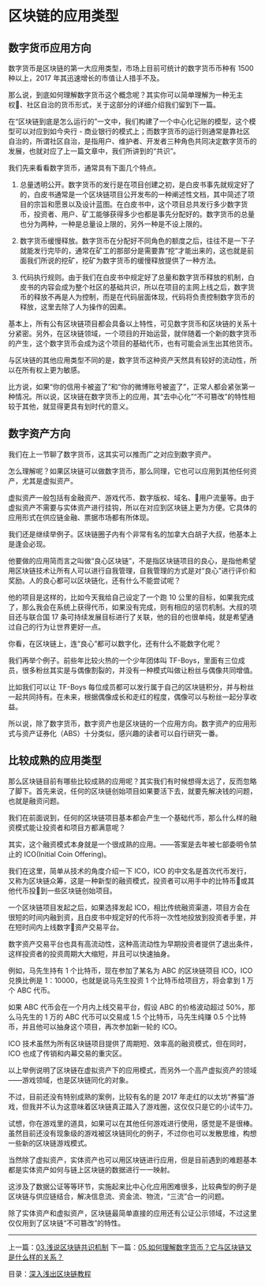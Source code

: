 # 区块链的应用类型
## 数字货币应用方向
数字货币是区块链的第一大应用类型，市场上目前可统计的数字货币币种有 1500 种以上，2017 年其迅速增长的市值让人措手不及。

那么说，到底如何理解数字货币这个概念呢？其实你可以简单理解为一种无主权、社区自治的货币形式，关于这部分的详细介绍我们留到下一篇。

在“区块链到底是怎么运行的”一文中，我们构建了一个中心化记账的模型，这个模型可以对应到如今央行 - 商业银行的模式上；而数字货币的运行则通常是靠社区自治的，所谓社区自治，是指用户、维护者、开发者三种角色共同决定数字货币的发展，也就对应了上一篇文章中，我们所讲到的“共识”。

我们先来看看数字货币，通常具有下面几个特点。

1.  总量透明公开。数字货币的发行是在项目创建之初，是白皮书事先就规定好了的，白皮书通常是一个区块链项目公开发布的一种阐述性文档，其中简述了项目的宗旨和愿景以及设计蓝图。在白皮书中，这个项目总共发行多少数字货币，投资者、用户、矿工能够获得多少也都是事先分配好的。数字货币的总量也分为两种，一种是总量设上限的，另外一种是不设上限的。

2.  数字货币缓慢释放。数字货币在分配好不同角色的额度之后，往往不是一下子就能发行完毕的，通常在矿工的那部分是需要靠“挖”才能出来的，这也就是前面我们所说的挖矿，挖矿为数字货币的缓慢释放提供了一种方法。

3.  代码执行规则。由于我们在白皮书中规定好了总量和数字货币释放的机制，白皮书的内容会成为整个社区的基础共识，所以在项目的主网上线之后，数字货币的释放不再是人为控制，而是在代码层面体现，代码将负责控制数字货币的释放，这里去除了人为操作的因素。

基本上，所有公有区块链项目都会具备以上特性，可见数字货币和区块链的关系十分紧密。另外，在区块链领域，一个项目的开始运营，就伴随着一个新的数字货币的产生，这个数字货币会成为这个项目的基础代币，也有可能会派生出其他货币。

与区块链的其他应用类型不同的是，数字货币这种资产天然具有较好的流动性，所以在所有权上更为敏感。

比方说，如果“你的信用卡被盗了”和“你的微博账号被盗了”，正常人都会紧张第一种情况。所以说，区块链在数字货币上的应用，其“去中心化”“不可篡改”的特性相较于其他，就显得更具有划时代的意义。

## 数字资产方向
我们在上一节聊了数字货币，这其实可以推而广之对应到数字资产。

怎么理解呢？如果区块链可以做数字货币，那么同理，它也可以应用到其他任何资产，尤其是虚拟资产。

虚拟资产一般包括有金融资产、游戏代币、数字版权、域名、用户流量等。由于虚拟资产不需要与实体资产进行挂钩，所以在对应到区块链上更为方便。它具体的应用形式在供应链金融、票据市场都有所体现。

我们还是继续举例子。区块链圈子内有个非常有名的加拿大白胡子大叔，他基本上是逢会必现。

他要做的应用简而言之叫做“良心区块链”，不是指区块链项目的良心，是指他希望用区块链技术让所有人可以进行自我管理，自我管理的方式是对“良心”进行评价和奖励。人的良心都可以区块链化，还有什么不能尝试呢？

他的项目是这样的，比如今天我给自己设定了一个跑 10 公里的目标，如果我完成了，那么我会在系统上获得代币，如果没有完成，则有相应的惩罚机制。大叔的项目还与联合国 17 条可持续发展目标进行了关联，他的目的也很单纯，就是希望通过自己的行为让世界更好一点。

你看，在区块链上，连“良心”都可以数字化，还有什么不能数字化呢？

我们再举个例子。前些年比较火热的一个少年团体叫 TF-Boys，里面有三位成员，很多粉丝其实是与偶像割裂的，并没有一种模式叫做让粉丝与偶像共同增值。

比如我们可以让 TF-Boys 每位成员都可以发行属于自己的区块链积分，并与粉丝一起共同持有。在未来，根据偶像成长和走红的程度，偶像可以与粉丝一起分享收益。

所以说，除了数字货币，数字资产也是区块链的一个应用方向。数字资产的应用形式与资产证券化（ABS）十分类似，感兴趣的读者可以自行研究一番。

## 比较成熟的应用类型
那么区块链目前有哪些比较成熟的应用呢？其实我们有时候想得太远了，反而忽略了脚下。首先来说，任何的区块链创始项目如果要活下去，就要先解决钱的问题，也就是融资问题。

我们在前面说到，任何的区块链项目基本都会产生一个基础代币，那么什么样的融资模式能让投资者和项目方都满意呢？

其实，这个融资模式本身就是一个很成熟的应用。——答案是去年被七部委明令禁止的 ICO(Initial Coin Offering)。

我们在这里，简单从技术的角度介绍一下 ICO，ICO 的中文名是首次代币发行，又称为区块链众筹，这是一种新型的融资模式，投资者可以用手中的比特币或其他代币投到一些区块链创始项目。

一个区块链项目发起之后，如果选择发起 ICO，相比传统融资渠道，项目方会在很短的时间内融到资，且白皮书中规定好的代币将一次性地投放到投资者手里，并在短时间内上线数字资产交易平台。

数字资产交易平台也具有高流动性，这种高流动性为早期投资者提供了退出条件，这样投资者的投资周期大大缩短，并且可以快速抽身。

例如，马先生持有 1 个比特币，现在参加了某名为 ABC 的区块链项目 ICO，ICO 兑换比例是 1：10000，也就是说马先生投资 1 个比特币给项目方，将会拿到 1 万个 ABC 代币。

如果 ABC 代币会在一个月内上线交易平台，假设 ABC 的价格波动超过 50%，那么马先生的 1 万的 ABC 代币可以交易成 1.5 个比特币，马先生纯赚 0.5 个比特币，并且他可以抽身这个项目，再次参加新一轮的 ICO。

ICO 技术虽然为所有区块链项目提供了周期短、效率高的融资模式，但在同时，ICO 也成了传销和内幕交易的重灾区。

以上举例说明了区块链在虚拟资产下的应用模式，而另外一个高产虚拟资产的领域——游戏领域，也是区块链同化的对象。

不过，目前还没有特别成熟的案例，比较有名的是 2017 年走红的以太坊“养猫”游戏，但我并不认为这意味着区块链真正踏入了游戏圈，这仅仅只是它的小试牛刀。

试想，你在游戏里的道具，如果可以在其他任何游戏进行使用，感觉是不是很棒。虽然目前还没有现象级的游戏被区块链同化的例子，不过你也可以发散思维，构想一些新的区块链游戏模式。

当然除了虚拟资产，实体资产也可以用区块链进行应用，但是目前遇到的难题基本都是实体资产如何与链上区块链的数据进行一一映射。

这涉及了数据公证等等环节，实施起来比中心化应用困难很多，比较典型的例子是区块链与供应链结合，解决信息流、资金流、物流，“三流”合一的问题。

除了实体资产和虚拟资产，区块链最简单直接的应用还有公证公示领域，不过这里仅仅用到了区块链“不可篡改”的特性。


---
上一篇：[03.浅说区块链共识机制](https://github.com/yjjnls/blockchain-tutorial-cn/blob/master/doc/03.%E6%B5%85%E8%AF%B4%E5%8C%BA%E5%9D%97%E9%93%BE%E5%85%B1%E8%AF%86%E6%9C%BA%E5%88%B6.md)        下一篇：[05.如何理解数字货币？它与区块链又是什么样的关系？](https://github.com/yjjnls/blockchain-tutorial-cn/blob/master/doc/05.%E5%A6%82%E4%BD%95%E7%90%86%E8%A7%A3%E6%95%B0%E5%AD%97%E8%B4%A7%E5%B8%81%EF%BC%9F%E5%AE%83%E4%B8%8E%E5%8C%BA%E5%9D%97%E9%93%BE%E5%8F%88%E6%98%AF%E4%BB%80%E4%B9%88%E6%A0%B7%E7%9A%84%E5%85%B3%E7%B3%BB%EF%BC%9F.md)  

目录：[深入浅出区块链教程](https://github.com/yjjnls/blockchain-tutorial-cn)